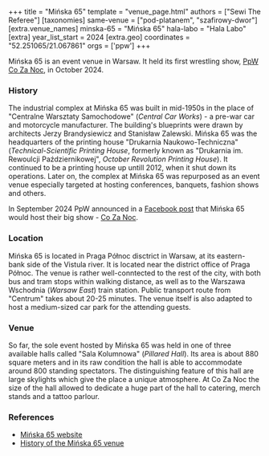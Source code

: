 +++
title = "Mińska 65"
template = "venue_page.html"
authors = ["Sewi The Referee"]
[taxonomies]
same-venue = ["pod-platanem", "szafirowy-dwor"]
[extra.venue_names]
minska-65 = "Mińska 65"
hala-labo = "Hala Labo"
[extra]
year_list_start = 2024
[extra.geo]
coordinates = "52.251065/21.067861"
orgs = ['ppw']
+++

Mińska&nbsp;65 is an event venue in Warsaw. It held its first wrestling show, [PpW Co Za Noc](@/e/ppw/2024-10-26-ppw-co-za-noc.md), in October 2024.

### History

The industrial complex at Mińska&nbsp;65 was built in mid-1950s in the place of "Centralne Warsztaty Samochodowe" (_Central Car Works_) - a pre-war car and motorcycle manufacturer. The building's blueprints were drawn by architects Jerzy Brandysiewicz and Stanisław Zalewski. Mińska&nbsp;65 was the headquarters of the printing house "Drukarnia Naukowo-Techniczna" (_Technical-Scientific Printing House_, formerly known as "Drukarnia im. Rewoulcji Październikowej", _October Revolution Printing House_). It continued to be a printing house up untill 2012, when it shut down its operations. Later on, the complex at Mińska&nbsp;65 was repurposed as an event venue especially targeted at hosting conferences, banquets, fashion shows and others.

In September 2024 PpW announced in a [Facebook post](https://www.facebook.com/photo/?fbid=1045206820943043&set=a.499910772139320) that Mińska&nbsp;65 would host their big show - [Co Za Noc](@/e/ppw/2024-10-26-ppw-co-za-noc.md).

### Location 

Mińska&nbsp;65 is located in Praga Północ disctrict in Warsaw, at its eastern-bank side of the Vistula river. It is located near the district office of Praga Północ. The venue is rather well-conntected to the rest of the city, with both bus and tram stops within walking distance, as well as to the Warszawa Wschodnia (_Warsaw East_) train station. Public transport route from "Centrum" takes about 20-25 minutes. The venue itself is also adapted to host a medium-sized car park for the attending guests.

### Venue

So far, the sole event hosted by Mińska&nbsp;65 was held in one of three available halls called "Sala Kolumnowa" (_Pillared Hall_). Its area is about 880 square meters and in its raw condition the hall is able to accommodate around 800 standing spectators. The distinguishing feature of this hall are large skylights which give the place a unique atmosphere. At Co Za Noc the size of the hall allowed to dedicate a huge part of the hall to catering, merch stands and a tattoo parlour. 

### References
* [Mińska 65 website](https://www.konferencje.pl/o/minska-65,21968.html)
* [History of the Mińska 65 venue](https://notatkifotograficzne.com/2022/06/01/minska-65-drukarnia-naukowo-techniczna/)
